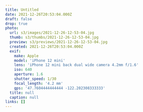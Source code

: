 ```yaml
---
title: Untitled
date: 2021-12-26T20:53:04.000Z
draft: false
drop: true
photo:
  url: s3/images/2021-12-26-12-53-04.jpg
  thumb: s3/thumbs/2021-12-26-12-53-04.jpg
  preview: s3/previews/2021-12-26-12-53-04.jpg
  created: 2021-12-26T20:53:04.000Z
  exif:
    make: Apple
    model: 'iPhone 12 mini'
    lens: 'iPhone 12 mini back dual wide camera 4.2mm f/1.6'
    iso: 640
    aperture: 1.6
    shutter_speed: 1/30
    focal_length: '4.2 mm'
    gps: '47.7604444444444 -122.202308333333'
  title: null
  caption: null
links: []
---
```

